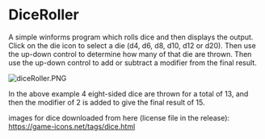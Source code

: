 # DiceRoller

A simple winforms program which rolls dice and then displays the output. Click on the die icon to select a die (d4, d6, d8, d10, d12 or d20). Then use the up-down control to determine how many of that die are thrown. Then use the up-down control to add or subtract a modifier from the final result.

![diceRoller.PNG](https://gamblepants.github.io/img/diceRoller.PNG)

In the above example 4 eight-sided dice are thrown for a total of 13, and then the modifier of 2 is added to give the final result of 15.


images for dice downloaded from here (license file in the release):
https://game-icons.net/tags/dice.html
